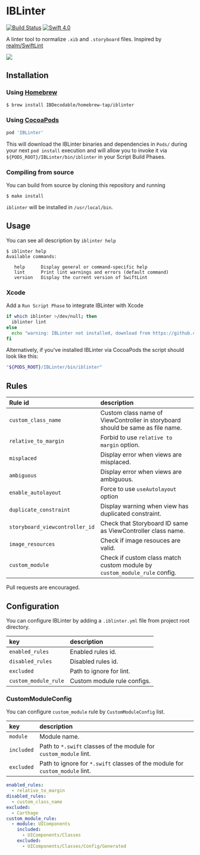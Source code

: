 # IBLinter
[![Build Status](https://travis-ci.org/IBDecodable/IBLinter.svg?branch=master)](https://travis-ci.org/IBDecodable/IBLinter)
[![Swift 4.0](https://img.shields.io/badge/Swift-4.0-orange.svg?style=flat)](https://developer.apple.com/swift/)

A linter tool to normalize `.xib` and `.storyboard` files. Inspired by [realm/SwiftLint](https://github.com/realm/SwiftLint)

![](assets/warning.png)

## Installation

### Using [Homebrew](http://brew.sh/)

```sh
$ brew install IBDecodable/homebrew-tap/iblinter
```

### Using [CocoaPods](https://cocoapods.org)

```sh
pod 'IBLinter'
```

This will download the IBLinter binaries and dependencies in `Pods/` during your next
`pod install` execution and will allow you to invoke it via `${PODS_ROOT}/IBLinter/bin/iblinter`
in your Script Build Phases.

### Compiling from source

You can build from source by cloning this repository and running
```
$ make install
```
`iblinter` will be installed in `/usr/local/bin`.

## Usage

You can see all description by `iblinter help`

```
$ iblinter help
Available commands:

   help      Display general or command-specific help
   lint      Print lint warnings and errors (default command)
   version   Display the current version of SwiftLint
```

### Xcode

Add a `Run Script Phase` to integrate IBLinter with Xcode

```sh
if which iblinter >/dev/null; then
  iblinter lint
else
  echo "warning: IBLinter not installed, download from https://github.com/IBDecodable/IBLinter"
fi
```

Alternatively, if you've installed IBLinter via CocoaPods the script should look like this:

```sh
"${PODS_ROOT}/IBLinter/bin/iblinter"
```

## Rules

| Rule id                        | description                                                                    |
|:-------------------------------|:-------------------------------------------------------------------------------|
| `custom_class_name`            | Custom class name of ViewController in storyboard should be same as file name. |
| `relative_to_margin`           | Forbid to use `relative to margin` option.                                     |
| `misplaced`                    | Display error when views are misplaced.                                        |
| `ambiguous`                    | Display error when views are ambiguous.                                        |
| `enable_autolayout`            | Force to use `useAutolayout` option                                            |
| `duplicate_constraint`         | Display warning when view has duplicated constraint.                           |
| `storyboard_viewcontroller_id` | Check that Storyboard ID same as ViewController class name.                    |
| `image_resources`              | Check if image resouces are valid.                                             |
| `custom_module`                | Check if custom class match custom module by `custom_module_rule` config.      |


Pull requests are encouraged.


## Configuration

You can configure IBLinter by adding a `.iblinter.yml` file from project root directory.


| key                  | description                 |
|:---------------------|:--------------------------- |
| `enabled_rules`      | Enabled rules id.           |
| `disabled_rules`     | Disabled rules id.          |
| `excluded`           | Path to ignore for lint.    |
| `custom_module_rule` | Custom module rule configs. |

### CustomModuleConfig

You can configure `custom_module` rule by `CustomModuleConfig` list.

| key        | description                                                                  |
|:-----------|:---------------------------------------------------------------------------- |
| `module`   | Module name.                                                                 |
| `included` | Path to `*.swift` classes of the module for `custom_module` lint.            |
| `excluded` | Path to ignore for `*.swift` classes of the module for `custom_module` lint. |


```yaml
enabled_rules:
  - relative_to_margin
disabled_rules:
  - custom_class_name
excluded:
  - Carthage
custom_module_rule:
  - module: UIComponents
    included:
      - UIComponents/Classes
    excluded:
      - UIComponents/Classes/Config/Generated
```

